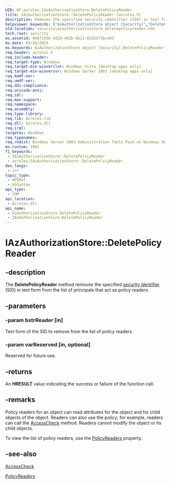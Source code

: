 ```yaml
---
UID: NF:azroles.IAzAuthorizationStore.DeletePolicyReader
title: IAzAuthorizationStore::DeletePolicyReader (azroles.h)
description: Removes the specified security identifier (SID) in text form from the list of principals that act as policy readers.
helpviewer_keywords: ["AzAuthorizationStore object [Security]","DeletePolicyReader method","DeletePolicyReader","DeletePolicyReader method [Security]","DeletePolicyReader method [Security]","AzAuthorizationStore object","DeletePolicyReader method [Security]","IAzAuthorizationStore interface","IAzAuthorizationStore interface [Security]","DeletePolicyReader method","IAzAuthorizationStore.DeletePolicyReader","IAzAuthorizationStore::DeletePolicyReader","azroles/IAzAuthorizationStore::DeletePolicyReader","security.azauthorizationstore_deletepolicyreader"]
old-location: security\azauthorizationstore_deletepolicyreader.htm
tech.root: security
ms.assetid: 948732bb-4d29-402b-bb12-02d2b73bc443
ms.date: 03/20/2023
ms.keywords: AzAuthorizationStore object [Security],DeletePolicyReader method, DeletePolicyReader, DeletePolicyReader method [Security], DeletePolicyReader method [Security],AzAuthorizationStore object, DeletePolicyReader method [Security],IAzAuthorizationStore interface, IAzAuthorizationStore interface [Security],DeletePolicyReader method, IAzAuthorizationStore.DeletePolicyReader, IAzAuthorizationStore::DeletePolicyReader, azroles/IAzAuthorizationStore::DeletePolicyReader, security.azauthorizationstore_deletepolicyreader
req.header: azroles.h
req.include-header: 
req.target-type: Windows
req.target-min-winverclnt: Windows Vista [desktop apps only]
req.target-min-winversvr: Windows Server 2003 [desktop apps only]
req.kmdf-ver: 
req.umdf-ver: 
req.ddi-compliance: 
req.unicode-ansi: 
req.idl: 
req.max-support: 
req.namespace: 
req.assembly: 
req.type-library: 
req.lib: Azroles.lib
req.dll: Azroles.dll
req.irql: 
targetos: Windows
req.typenames: 
req.redist: Windows Server 2003 Administration Tools Pack on Windows XP
ms.custom: 19H1
f1_keywords:
 - IAzAuthorizationStore::DeletePolicyReader
 - azroles/IAzAuthorizationStore::DeletePolicyReader
dev_langs:
 - c++
topic_type:
 - APIRef
 - kbSyntax
api_type:
 - COM
api_location:
 - Azroles.dll
api_name:
 - AzAuthorizationStore.DeletePolicyReader
 - IAzAuthorizationStore.DeletePolicyReader
---
```


# IAzAuthorizationStore::DeletePolicyReader

## -description

The **DeletePolicyReader** method removes the specified [security identifier](/windows/win32/SecGloss/s-gly) (SID) in text form from the list of principals that act as policy readers.

## -parameters

### -param bstrReader [in]

Text form of the SID to remove from the list of policy readers.

### -param varReserved [in, optional]

Reserved for future use.

## -returns

An **HRESULT** value indicating the success or failure of the function call.

## -remarks

Policy readers for an object can read attributes for the object and for child objects of the object. Readers can also  use the policy; for example, readers can call the [AccessCheck](nf-azroles-iazclientcontext-accesscheck.md) method. Readers cannot modify the object or its child objects.

To view the list of policy readers, use the [PolicyReaders](nf-azroles-iazauthorizationstore-get_policyreaders.md) property.

## -see-also

[AccessCheck](nf-azroles-iazclientcontext-accesscheck.md)

[PolicyReaders](nf-azroles-iazauthorizationstore-get_policyreaders.md)
